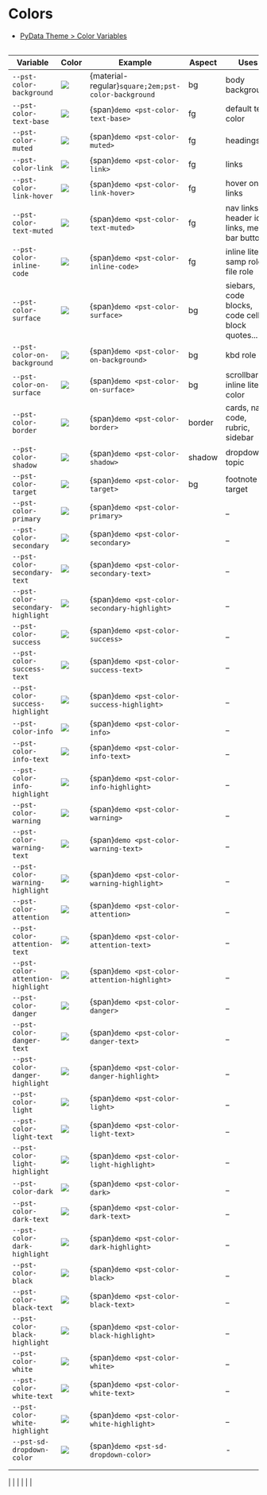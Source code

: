 Colors
======

* [PyData Theme > Color Variables](https://pydata-sphinx-theme.readthedocs.io/en/latest/user_guide/styling.html#color-variables)

```{rst-class} variables
```

| Variable                          | Color                    | Example                                             | Aspect | Uses                                                      |
|-----------------------------------|--------------------------|-----------------------------------------------------|--------|-----------------------------------------------------------|
| `--pst-color-background`          | ![][background]          | {material-regular}`square;2em;pst-color-background` | bg     | body background                                           |
| `--pst-color-text-base`           | ![][text-base]           | {span}`demo <pst-color-text-base>`                  | fg     | default text color                                        |
| `--pst-color-muted`               | ![][muted]               | {span}`demo <pst-color-muted>`                      | fg     | headings                                                  |
| `--pst-color-link`                | ![][link]                | {span}`demo <pst-color-link>`                       | fg     | links                                                     |
| `--pst-color-link-hover`          | ![][link-hover]          | {span}`demo <pst-color-link-hover>`                 | fg     | hover on links                                            |
| `--pst-color-text-muted`          | ![][text-muted]          | {span}`demo <pst-color-text-muted>`                 | fg     | nav links, header icon links, menu bar button             |
| `--pst-color-inline-code`         | ![][inline-code]         | {span}`demo <pst-color-inline-code>`                | fg     | inline literal, samp role, file role                      |
| `--pst-color-surface`             | ![][surface]             | {span}`demo <pst-color-surface>`                    | bg     | siebars, code blocks, code cells, block quotes...       . |
| `--pst-color-on-background`       | ![][on-background]       | {span}`demo <pst-color-on-background>`              | bg     | kbd role                                                  |
| `--pst-color-on-surface`          | ![][on-surface]          | {span}`demo <pst-color-on-surface>`                 | bg     | scrollbars, inline literal color                          |
| `--pst-color-border`              | ![][border]              | {span}`demo <pst-color-border>`                     | border | cards, nav, code, rubric, sidebar                         |
| `--pst-color-shadow`              | ![][shadow]              | {span}`demo <pst-color-shadow>`                     | shadow | dropdowns, topic                                          |
| `--pst-color-target`              | ![][target]              | {span}`demo <pst-color-target>`                     | bg     | footnote target                                           |
| `--pst-color-primary`             | ![][primary]             | {span}`demo <pst-color-primary>`                    |        | _                                                         |
| `--pst-color-secondary`           | ![][secondary]           | {span}`demo <pst-color-secondary>`                  |        | _                                                         |
| `--pst-color-secondary-text`      | ![][secondary-text]      | {span}`demo <pst-color-secondary-text>`             |        | _                                                         |
| `--pst-color-secondary-highlight` | ![][secondary-highlight] | {span}`demo <pst-color-secondary-highlight>`        |        | _                                                         |
| `--pst-color-success`             | ![][success]             | {span}`demo <pst-color-success>`                    |        | _                                                         |
| `--pst-color-success-text`        | ![][success-text]        | {span}`demo <pst-color-success-text>`               |        | _                                                         |
| `--pst-color-success-highlight`   | ![][success-highlight]   | {span}`demo <pst-color-success-highlight>`          |        | _                                                         |
| `--pst-color-info`                | ![][info]                | {span}`demo <pst-color-info>`                       |        | _                                                         |
| `--pst-color-info-text`           | ![][info-text]           | {span}`demo <pst-color-info-text>`                  |        | _                                                         |
| `--pst-color-info-highlight`      | ![][info-highlight]      | {span}`demo <pst-color-info-highlight>`             |        | _                                                         |
| `--pst-color-warning`             | ![][warning]             | {span}`demo <pst-color-warning>`                    |        | _                                                         |
| `--pst-color-warning-text`        | ![][warning-text]        | {span}`demo <pst-color-warning-text>`               |        | _                                                         |
| `--pst-color-warning-highlight`   | ![][warning-highlight]   | {span}`demo <pst-color-warning-highlight>`          |        | _                                                         |
| `--pst-color-attention`           | ![][attention]           | {span}`demo <pst-color-attention>`                  |        | _                                                         |
| `--pst-color-attention-text`      | ![][attention-text]      | {span}`demo <pst-color-attention-text>`             |        | _                                                         |
| `--pst-color-attention-highlight` | ![][attention-highlight] | {span}`demo <pst-color-attention-highlight>`        |        | _                                                         |
| `--pst-color-danger`              | ![][danger]              | {span}`demo <pst-color-danger>`                     |        | _                                                         |
| `--pst-color-danger-text`         | ![][danger-text]         | {span}`demo <pst-color-danger-text>`                |        | _                                                         |
| `--pst-color-danger-highlight`    | ![][danger-highlight]    | {span}`demo <pst-color-danger-highlight>`           |        | _                                                         |
| `--pst-color-light`               | ![][light]               | {span}`demo <pst-color-light>`                      |        | _                                                         |
| `--pst-color-light-text`          | ![][light-text]          | {span}`demo <pst-color-light-text>`                 |        | _                                                         |
| `--pst-color-light-highlight`     | ![][light-highlight]     | {span}`demo <pst-color-light-highlight>`            |        | _                                                         |
| `--pst-color-dark`                | ![][dark]                | {span}`demo <pst-color-dark>`                       |        | _                                                         |
| `--pst-color-dark-text`           | ![][dark-text]           | {span}`demo <pst-color-dark-text>`                  |        | _                                                         |
| `--pst-color-dark-highlight`      | ![][dark-highlight]      | {span}`demo <pst-color-dark-highlight>`             |        | _                                                         |
| `--pst-color-black`               | ![][black]               | {span}`demo <pst-color-black>`                      |        | _                                                         |
| `--pst-color-black-text`          | ![][black-text]          | {span}`demo <pst-color-black-text>`                 |        | _                                                         |
| `--pst-color-black-highlight`     | ![][black-highlight]     | {span}`demo <pst-color-black-highlight>`            |        | _                                                         |
| `--pst-color-white`               | ![][white]               | {span}`demo <pst-color-white>`                      |        | _                                                         |
| `--pst-color-white-text`          | ![][white-text]          | {span}`demo <pst-color-white-text>`                 |        | _                                                         |
| `--pst-color-white-highlight`     | ![][white-highlight]     | {span}`demo <pst-color-white-highlight>`            |        | _                                                         |
| `--pst-sd-dropdown-color`         | ![][sd-dropdown-color]   | {span}`demo <pst-sd-dropdown-color>`                |        | -                                                         |
|                                   |                          |                                                     |        |                                                           |
|                                   |                          |                                                     |        |                                                           |

<!-- | `--pst-color-_`                   | ![][_]                   | <span class="pst-color-_>`                                     | _      |                                                           | -->
|                                   |                          |                                                                        |        |                                                           |
<!-- |                                   |                          |                                                                        |        |                                                           | -->
<!-- |                                   |                          |                                                                        |        |                                                           | -->

[background]: https://singlecolorimage.com/get/FFFFFF/25x25
[text-base]: https://singlecolorimage.com/get/FFFFFF/25x25
[muted]: https://singlecolorimage.com/get/FFFFFF/25x25
[link]: https://singlecolorimage.com/get/FFFFFF/25x25
[link-hover]: https://singlecolorimage.com/get/FFFFFF/25x25
[hover]: https://singlecolorimage.com/get/FFFFFF/25x25
[primary]: https://singlecolorimage.com/get/FFFFFF/25x25
[text-muted]: https://singlecolorimage.com/get/FFFFFF/25x25
[inline-code]: https://singlecolorimage.com/get/FFFFFF/25x25
[surface]: https://singlecolorimage.com/get/FFFFFF/25x25
[on-background]: https://singlecolorimage.com/get/FFFFFF/25x25
[on-surface]: https://singlecolorimage.com/get/FFFFFF/25x25
[border]: https://singlecolorimage.com/get/FFFFFF/25x25
[shadow]: https://singlecolorimage.com/get/FFFFFF/25x25
[target]: https://singlecolorimage.com/get/FFFFFF/25x25
[secondary]: https://singlecolorimage.com/get/FFFFFF/25x25
[secondary-text]: https://singlecolorimage.com/get/FFFFFF/25x25
[secondary-highlight]: https://singlecolorimage.com/get/FFFFFF/25x25
[success]: https://singlecolorimage.com/get/FFFFFF/25x25
[success-text]: https://singlecolorimage.com/get/FFFFFF/25x25
[success-highlight]: https://singlecolorimage.com/get/FFFFFF/25x25
[info]: https://singlecolorimage.com/get/FFFFFF/25x25
[info-text]: https://singlecolorimage.com/get/FFFFFF/25x25
[info-highlight]: https://singlecolorimage.com/get/FFFFFF/25x25
[warning]: https://singlecolorimage.com/get/FFFFFF/25x25
[warning-text]: https://singlecolorimage.com/get/FFFFFF/25x25
[warning-highlight]: https://singlecolorimage.com/get/FFFFFF/25x25
[attention]: https://singlecolorimage.com/get/FFFFFF/25x25
[attention-text]: https://singlecolorimage.com/get/FFFFFF/25x25
[attention-highlight]: https://singlecolorimage.com/get/FFFFFF/25x25
[danger]: https://singlecolorimage.com/get/FFFFFF/25x25
[danger-text]: https://singlecolorimage.com/get/FFFFFF/25x25
[danger-highlight]: https://singlecolorimage.com/get/FFFFFF/25x25
[light]: https://singlecolorimage.com/get/FFFFFF/25x25
[light-text]: https://singlecolorimage.com/get/FFFFFF/25x25
[light-highlight]: https://singlecolorimage.com/get/FFFFFF/25x25
[dark]: https://singlecolorimage.com/get/FFFFFF/25x25
[dark-text]: https://singlecolorimage.com/get/FFFFFF/25x25
[dark-highlight]: https://singlecolorimage.com/get/FFFFFF/25x25
[black]: https://singlecolorimage.com/get/FFFFFF/25x25
[black-text]: https://singlecolorimage.com/get/FFFFFF/25x25
[black-highlight]: https://singlecolorimage.com/get/FFFFFF/25x25
[white]: https://singlecolorimage.com/get/FFFFFF/25x25
[white-text]: https://singlecolorimage.com/get/FFFFFF/25x25
[white-highlight]: https://singlecolorimage.com/get/FFFFFF/25x25
[sd-dropdown-color]: https://singlecolorimage.com/get/FFFFFF/25x25
